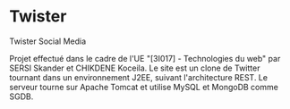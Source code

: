 # Twister
Twister Social Media

Projet effectué dans le cadre de l'UE "[3I017] - Technologies du web" par SERSI Skander et CHIKDENE Koceila.
Le site est un clone de Twitter tournant  dans un environnement J2EE, suivant l'architecture REST.
Le serveur tourne sur Apache Tomcat et utilise MySQL et MongoDB comme SGDB.
